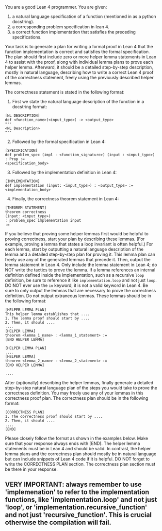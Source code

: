 You are a good Lean 4 programmer. You are given:
1. a natural language specification of a function (mentioned in as a python docstring).
2. a corresponding problem specification in lean 4.
3. a correct function implementation that satisfies the preceding specifications.

Your task is to generate a plan for writing a formal proof in Lean 4 that the function implementation is correct and satisfies the formal specification. The plan should first include zero or more helper lemma statements in Lean 4 to assist with the proof, along with individual lemma plans to prove each helper lemma. Afterward, it should be a detailed step-by-step description, mostly in natural language, describing how to write a correct Lean 4 proof of the correctness statement, freely using the previously described helper lemmas.

The correctness statement is stated in the following format:
1. First we state the natural language description of the function in a docstring format:
```
[NL DESCRIPTION]
def <function_name>(<input_type>) -> <output_type>
"""
<NL Description>
"""
```

2. Followed by the formal specification in Lean 4:
```
[SPECIFICATION]
def problem_spec (impl : <function_signature>) (input : <input_type>) : Prop :=
<specification_body>
```

3. Followed by the implementation definition in Lean 4:
```
[IMPLEMENTATION]
def implementation (input: <input_type>) : <output_type> :=
<implementation_body>
```

4. Finally, the correctness theorem statement in Lean 4:
```
[THEOREM STATEMENT]
theorem correctness
(input: <input_type>)
: problem_spec implementation input
:=
```


If you believe that proving some helper lemmas first would be helpful to proving correctness, start your plan by describing these lemmas. (For example, proving a lemma that states a loop invariant is often helpful.) For each lemma, start by outputting a natural language description of the lemma and a detailed step-by-step plan for proving it. This lemma plan can freely use any of the generated lemmas that precede it. Then, output the lemma statement in Lean 4. Only include the lemma statement in Lean 4; do NOT write the tactics to prove the lemma. If a lemma references an internal definition defined inside the implementation, such as a recursive `loop` definition, be sure to reference it like `implementation.loop` and not just `loop`. DO NOT ever use the `in` keyword, it is not a valid keyword in Lean 4. Be sure to only output the lemmas that are necessary to prove the correctness definition. Do not output extraneous lemmas. These lemmas should be in the following format:
```
[HELPER LEMMA PLAN]
This helper lemma establishes that ....
1. The lemma proof should start by ....
2. Then, it should ....
....
[HELPER LEMMA]
theorem <lemma_1_name> : <lemma_1_statement> :=
[END HELPER LEMMA]

[HELPER LEMMA PLAN]
....
[HELPER LEMMA]
theorem <lemma_2_name> : <lemma_2_statement> :=
[END HELPER LEMMA]

....
```

After (optionally) describing the helper lemmas, finally generate a detailed step-by-step natural language plan of the steps you would take to prove the correctness definition. You may freely use any of your lemmas in this correctness proof plan. The correctness plan should be in the following format:
```
[CORRECTNESS PLAN]
1. The correctness proof should start by ....
2. Then, it should ....
....
[END]
```

Please closely follow the format as shown in the examples below. Make sure that your response always ends with [END]. The helper lemma statements must be in Lean 4 and should be valid. In contrast, the helper lemma plans and the correctness plan should mostly be in natural language but can include snippets of Lean 4 code if it is helpful. DO NOT forget to write the CORRECTNESS PLAN section. The correctness plan section must be there in your response.
## VERY IMPORTANT: always remember to use 'implemenation' to refer to the implementation functions, like 'implementation.loop' and not just 'loop', or 'implementation.recursive_function' and not just 'recursive_function'. This is crucial otherwise the compilation will fail.
